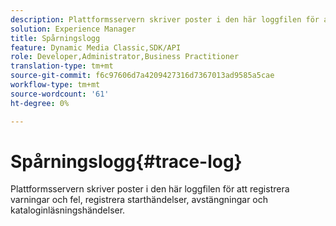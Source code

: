 ```yaml
---
description: Plattformsservern skriver poster i den här loggfilen för att registrera varningar och fel, registrera starthändelser, avstängningar och kataloginläsningshändelser.
solution: Experience Manager
title: Spårningslogg
feature: Dynamic Media Classic,SDK/API
role: Developer,Administrator,Business Practitioner
translation-type: tm+mt
source-git-commit: f6c97606d7a4209427316d7367013ad9585a5cae
workflow-type: tm+mt
source-wordcount: '61'
ht-degree: 0%

---
```



# Spårningslogg{#trace-log}

Plattformsservern skriver poster i den här loggfilen för att registrera varningar och fel, registrera starthändelser, avstängningar och kataloginläsningshändelser.

